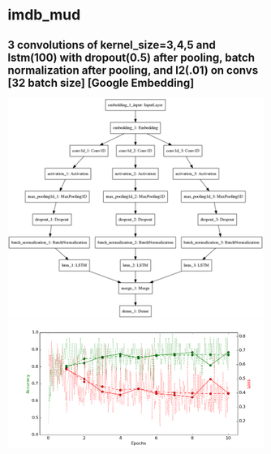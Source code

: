 # imdb_mud

## 3 convolutions of kernel_size=3,4,5 and lstm(100) with dropout(0.5) after pooling, batch normalization after pooling, and l2(.01) on convs [32 batch size] [Google Embedding]

![diagram](https://github.com/ayenter/imdb_mud/blob/master/model_23/m23_diagram.png)
![graph](https://github.com/ayenter/imdb_mud/blob/master/model_23/m23_r1_e10_graph.png)